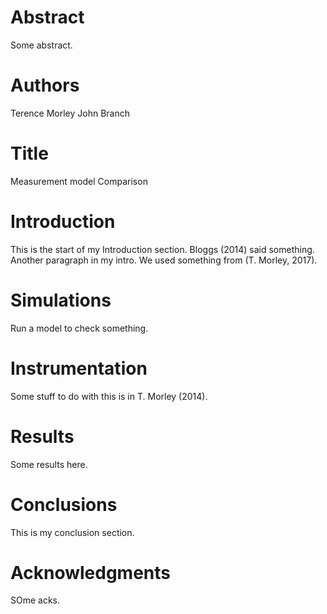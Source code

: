 # Abstract
Some abstract.

# Authors
Terence Morley
John Branch

# Title
Measurement model Comparison

# Introduction
This is the start of my Introduction section.  Bloggs (2014) said something.
Another paragraph in my intro.
We used something from (T. Morley, 2017).

# Simulations
Run a model to check something.

# Instrumentation
Some stuff to do with this is in T. Morley (2014).

# Results
Some results here.

# Conclusions
This is my conclusion section.

# Acknowledgments
SOme acks.
